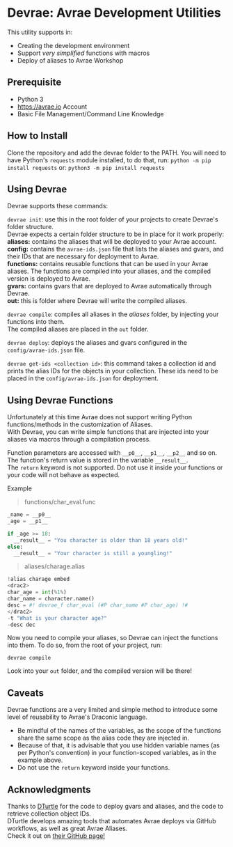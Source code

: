 Devrae: Avrae Development Utilities
===================================

This utility supports in:
- Creating the development environment
- Support *very simplified* functions with macros
- Deploy of aliases to Avrae Workshop

Prerequisite
-----------
* Python 3
* https://avrae.io Account
* Basic File Management/Command Line Knowledge

How to Install
--------------
Clone the repository and add the devrae folder to the PATH.
You will need to have Python's `requests` module installed, to do that, run:
```python -m pip install requests```
or:
```python3 -m pip install requests```

Using Devrae
-------------

Devrae supports these commands:

`devrae init`: use this in the root folder of your projects to create Devrae's folder structure.\
Devrae expects a certain folder structure to be in place for it work properly:\
**aliases:** contains the aliases that will be deployed to your Avrae account.\
**config:** contains the `avrae-ids.json` file that lists the aliases and gvars, and their IDs that are necessary for deployment to Avrae.\
**functions:** contains reusable functions that can be used in your Avrae aliases. The functions are compiled into your aliases, and the compiled version is deployed to Avrae.\
**gvars:** contains gvars that are deployed to Avrae automatically through Devrae.\
**out:** this is folder where Devrae will write the compiled aliases.

`devrae compile`: compiles all aliases in the *aliases* folder, by injecting your functions into them.\
The compiled aliases are placed in the `out` folder.

`devrae deploy`: deploys the aliases and gvars configured in the `config/avrae-ids.json` file.

`devrae get-ids <collection id>`: this command takes a collection id and prints the alias IDs for the objects in your collection.
These ids need to be placed in the `config/avrae-ids.json` for deployment.

Using Devrae Functions
------------------------

Unfortunately at this time Avrae does not support writing Python functions/methods in the customization of Aliases.\
With Devrae, you can write simple functions that are injected into your aliases via macros through a compilation process.

Function parameters are accessed with `__p0__`, `__p1__`, `__p2__` and so on.\
The function's return value is stored in the variable `__result__`.\
The `return` keyword is not supported. Do not use it inside your functions or your code will not behave as expected.

Example
> functions/char_eval.func
```python
_name = __p0__
_age = __p1__

if _age >= 18:
  __result__ = "You character is older than 18 years old!"
else:
  __result__ = "Your character is still a youngling!"
```

> aliases/charage.alias
```python
!alias charage embed
<drac2>
char_age = int(%1%)
char_name = character.name()
desc = #! devrae_f char_eval (#P char_name #P char_age) !#
</drac2>
-t "What is your character age?"
-desc dec
```

Now you need to compile your aliases, so Devrae can inject the functions into them.
To do so, from the root of your project, run:

`devrae compile`

Look into your `out` folder, and the compiled version will be there!

Caveats
--------

Devrae functions are a very limited and simple method to introduce some level of reusability to Avrae's Draconic language.
- Be mindful of the names of the variables, as the scope of the functions share the same scope as the alias code they are injected in.
- Because of that, it is advisable that you use hidden variable names (as per Python's convention) in your function-scoped variables, as in the example above.
- Do not use the `return` keyword inside your functions.

Acknowledgments
---------------

Thanks to [DTurtle](https://github.com/1drturtle) for the code to deploy gvars and aliases, and the code to retrieve collection object IDs.\
DTurtle develops amazing tools that automates Avrae deploys via GitHub workflows, as well as great Avrae Aliases.\
Check it out on [their GitHub page!](https://github.com/1drturtle)
